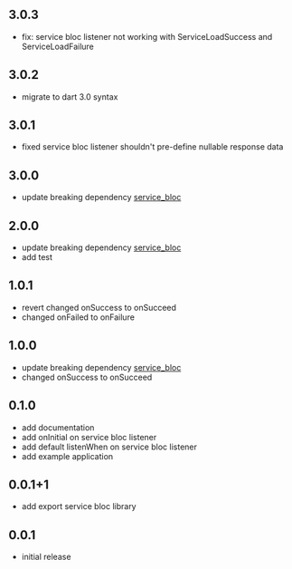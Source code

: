 ## 3.0.3

* fix: service bloc listener not working with ServiceLoadSuccess and ServiceLoadFailure

## 3.0.2

* migrate to dart 3.0 syntax

## 3.0.1

* fixed service bloc listener shouldn't pre-define nullable response data

## 3.0.0

* update breaking
  dependency [service_bloc](https://github.com/aaassseee/service_bloc/blob/main/service_bloc/CHANGELOG.md)

## 2.0.0

* update breaking
  dependency [service_bloc](https://github.com/aaassseee/service_bloc/blob/main/service_bloc/CHANGELOG.md)
* add test

## 1.0.1

* revert changed onSuccess to onSucceed
* changed onFailed to onFailure

## 1.0.0

* update breaking
  dependency [service_bloc](https://github.com/aaassseee/service_bloc/blob/main/service_bloc/CHANGELOG.md)
* changed onSuccess to onSucceed

## 0.1.0

* add documentation
* add onInitial on service bloc listener
* add default listenWhen on service bloc listener
* add example application

## 0.0.1+1

* add export service bloc library

## 0.0.1

* initial release
